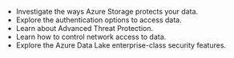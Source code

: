 - Investigate the ways Azure Storage protects your data.
- Explore the authentication options to access data.
- Learn about Advanced Threat Protection.
- Learn how to control network access to data.
- Explore the Azure Data Lake enterprise-class security features.